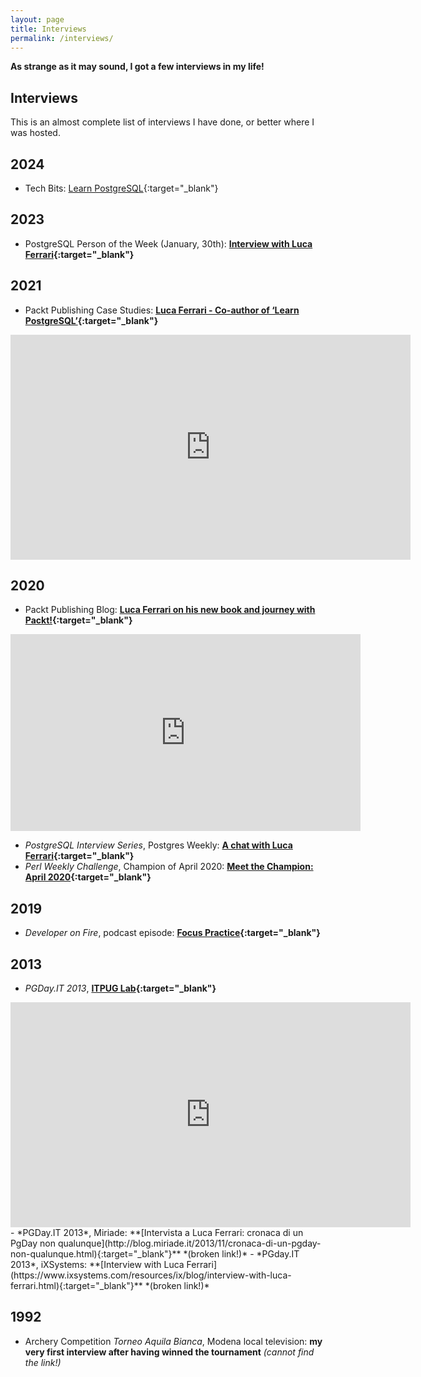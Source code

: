 ```yaml
---
layout: page
title: Interviews
permalink: /interviews/
---
```


**As strange as it may sound, I got a few interviews in my life!**

Interviews
---

This is an almost complete list of interviews I have done, or better where I was hosted.

## 2024
- Tech Bits: [Learn PostgreSQL](https://www.youtube.com/watch?v=fA2MhUpyM44){:target="_blank"}


## 2023
- PostgreSQL Person of the Week (January, 30th): **[Interview with Luca Ferrari](https://postgresql.life/post/luca_ferrari/){:target="_blank"}**

## 2021
- Packt Publishing Case Studies: **[Luca Ferrari - Co-author of ‘Learn PostgreSQL’](https://authors.packtpub.com/luca-ferrari-case-study/){:target="_blank"}**

<center>
<iframe title="vimeo-player" src="https://player.vimeo.com/video/617935973?h=722f4f7916" width="640" height="360" frameborder="0" allowfullscreen></iframe>
</center>

## 2020
- Packt Publishing Blog: **[Luca Ferrari on his new book and journey with Packt!](https://authors.packtpub.com/luca-ferrari-on-his-new-book-and-journey-with-packt/){:target="_blank"}**

<center>
<iframe width="560" height="315" src="https://www.youtube.com/embed/3h47-J0rro4" frameborder="0" allow="accelerometer; autoplay; clipboard-write; encrypted-media; gyroscope; picture-in-picture" allowfullscreen></iframe>
</center>


- *PostgreSQL Interview Series*, Postgres Weekly: **[A chat with Luca Ferrari](https://superhighway.dev/luca-ferrari-interview){:target="_blank"}**
- *Perl Weekly Challenge*, Champion of April 2020: **[Meet the Champion: April 2020](https://perlweeklychallenge.org/blog/meet-the-champion-2020-04/){:target="_blank"}**


## 2019
- *Developer on Fire*, podcast episode: **[Focus Practice](https://developeronfire.com/podcast/episode-449-luca-ferrari-focused-practice){:target="_blank"}**

## 2013
- *PGDay.IT 2013*, **[ITPUG Lab](https://vimeo.com/82178862){:target="_blank"}**

<center>
<iframe src="https://player.vimeo.com/video/82178862" width="640" height="360" frameborder="0" allow="autoplay; fullscreen" allowfullscreen></iframe>
</center>
- *PGDay.IT 2013*, Miriade: **[Intervista a Luca Ferrari: cronaca di un PgDay non qualunque](http://blog.miriade.it/2013/11/cronaca-di-un-pgday-non-qualunque.html){:target="_blank"}** *(broken link!)*
- *PGday.IT 2013*, iXSystems: **[Interview with Luca Ferrari](https://www.ixsystems.com/resources/ix/blog/interview-with-luca-ferrari.html){:target="_blank"}** *(broken link!)*

## 1992
- Archery Competition *Torneo Aquila Bianca*, Modena local television: **my very first interview after having winned the tournament** *(cannot find the link!)*
